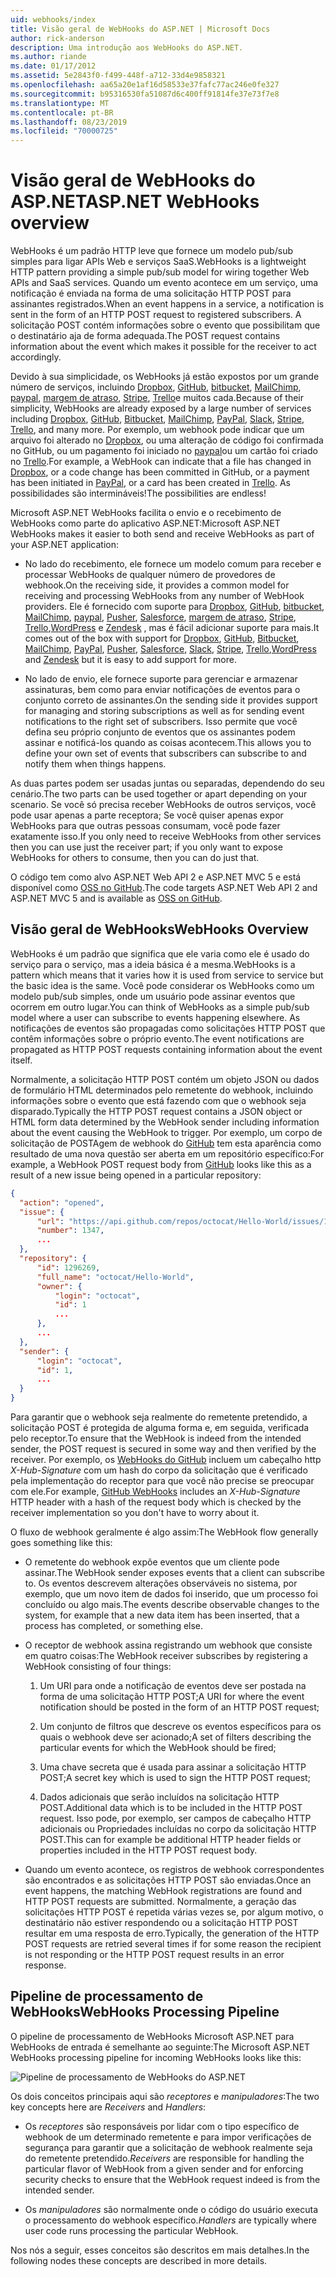 ```yaml
---
uid: webhooks/index
title: Visão geral de WebHooks do ASP.NET | Microsoft Docs
author: rick-anderson
description: Uma introdução aos WebHooks do ASP.NET.
ms.author: riande
ms.date: 01/17/2012
ms.assetid: 5e2843f0-f499-448f-a712-33d4e9858321
ms.openlocfilehash: aa65a20e1af16d58533e37fafc77ac246e0fe327
ms.sourcegitcommit: b95316530fa51087d6c400ff91814fe37e73f7e8
ms.translationtype: MT
ms.contentlocale: pt-BR
ms.lasthandoff: 08/23/2019
ms.locfileid: "70000725"
---
```

# <a name="aspnet-webhooks-overview"></a><span data-ttu-id="067e6-103">Visão geral de WebHooks do ASP.NET</span><span class="sxs-lookup"><span data-stu-id="067e6-103">ASP.NET WebHooks overview</span></span>

<span data-ttu-id="067e6-104">WebHooks é um padrão HTTP leve que fornece um modelo pub/sub simples para ligar APIs Web e serviços SaaS.</span><span class="sxs-lookup"><span data-stu-id="067e6-104">WebHooks is a lightweight HTTP pattern providing a simple pub/sub model for wiring together Web APIs and SaaS services.</span></span> <span data-ttu-id="067e6-105">Quando um evento acontece em um serviço, uma notificação é enviada na forma de uma solicitação HTTP POST para assinantes registrados.</span><span class="sxs-lookup"><span data-stu-id="067e6-105">When an event happens in a service, a notification is sent in the form of an HTTP POST request to registered subscribers.</span></span> <span data-ttu-id="067e6-106">A solicitação POST contém informações sobre o evento que possibilitam que o destinatário aja de forma adequada.</span><span class="sxs-lookup"><span data-stu-id="067e6-106">The POST request contains information about the event which makes it possible for the receiver to act accordingly.</span></span>

<span data-ttu-id="067e6-107">Devido à sua simplicidade, os WebHooks já estão expostos por um grande número de serviços, incluindo [Dropbox](http://dropbox.com/), [GitHub](http://www.github.com/), [bitbucket](https://bitbucket.org/), [MailChimp](http://www.mailchimp.com/), [paypal](http://www.paypal.com/), [margem de atraso](http://www.slack.com), [Stripe](http://www.stripe.com), [Trello](http://www.trello.com/)e muitos cada.</span><span class="sxs-lookup"><span data-stu-id="067e6-107">Because of their simplicity, WebHooks are already exposed by a large number of services including [Dropbox](http://dropbox.com/), [GitHub](http://www.github.com/), [Bitbucket](https://bitbucket.org/), [MailChimp](http://www.mailchimp.com/), [PayPal](http://www.paypal.com/), [Slack](http://www.slack.com), [Stripe](http://www.stripe.com), [Trello](http://www.trello.com/), and many more.</span></span> <span data-ttu-id="067e6-108">Por exemplo, um webhook pode indicar que um arquivo foi alterado no [Dropbox](http://dropbox.com/), ou uma alteração de código foi confirmada no GitHub, ou um pagamento foi iniciado no [paypal](http://www.paypal.com/)ou um cartão foi criado no [Trello](http://www.trello.com/).</span><span class="sxs-lookup"><span data-stu-id="067e6-108">For example, a WebHook can indicate that a file has changed in [Dropbox](http://dropbox.com/), or a code change has been committed in GitHub, or a payment has been initiated in [PayPal](http://www.paypal.com/), or a card has been created in [Trello](http://www.trello.com/).</span></span> <span data-ttu-id="067e6-109">As possibilidades são intermináveis!</span><span class="sxs-lookup"><span data-stu-id="067e6-109">The possibilities are endless!</span></span>

<span data-ttu-id="067e6-110">Microsoft ASP.NET WebHooks facilita o envio e o recebimento de WebHooks como parte do aplicativo ASP.NET:</span><span class="sxs-lookup"><span data-stu-id="067e6-110">Microsoft ASP.NET WebHooks makes it easier to both send and receive WebHooks as part of your ASP.NET application:</span></span>

* <span data-ttu-id="067e6-111">No lado do recebimento, ele fornece um modelo comum para receber e processar WebHooks de qualquer número de provedores de webhook.</span><span class="sxs-lookup"><span data-stu-id="067e6-111">On the receiving side, it provides a common model for receiving and processing WebHooks from any number of WebHook providers.</span></span> <span data-ttu-id="067e6-112">Ele é fornecido com suporte para [Dropbox](http://dropbox.com/), [GitHub](http://www.github.com/), [bitbucket](https://bitbucket.org/), [MailChimp](http://www.mailchimp.com/), [paypal](http://www.paypal.com/), [Pusher](http://www.pusher.com), [Salesforce](http://www.salesforce.com), [margem de atraso](http://www.slack.com), [Stripe](http://www.stripe.com), [Trello](http://www.trello.com/),[WordPress](http://www.wordpress.com) e [Zendesk](https://www.zendesk.com/) , mas é fácil adicionar suporte para mais.</span><span class="sxs-lookup"><span data-stu-id="067e6-112">It comes out of the box with support for [Dropbox](http://dropbox.com/), [GitHub](http://www.github.com/), [Bitbucket](https://bitbucket.org/), [MailChimp](http://www.mailchimp.com/), [PayPal](http://www.paypal.com/), [Pusher](http://www.pusher.com), [Salesforce](http://www.salesforce.com), [Slack](http://www.slack.com), [Stripe](http://www.stripe.com), [Trello](http://www.trello.com/),[WordPress](http://www.wordpress.com) and [Zendesk](https://www.zendesk.com/) but it is easy to add support for more.</span></span>

* <span data-ttu-id="067e6-113">No lado de envio, ele fornece suporte para gerenciar e armazenar assinaturas, bem como para enviar notificações de eventos para o conjunto correto de assinantes.</span><span class="sxs-lookup"><span data-stu-id="067e6-113">On the sending side it provides support for managing and storing subscriptions as well as for sending event notifications to the right set of subscribers.</span></span> <span data-ttu-id="067e6-114">Isso permite que você defina seu próprio conjunto de eventos que os assinantes podem assinar e notificá-los quando as coisas acontecem.</span><span class="sxs-lookup"><span data-stu-id="067e6-114">This allows you to define your own set of events that subscribers can subscribe to and notify them when things happens.</span></span>

<span data-ttu-id="067e6-115">As duas partes podem ser usadas juntas ou separadas, dependendo do seu cenário.</span><span class="sxs-lookup"><span data-stu-id="067e6-115">The two parts can be used together or apart depending on your scenario.</span></span> <span data-ttu-id="067e6-116">Se você só precisa receber WebHooks de outros serviços, você pode usar apenas a parte receptora; Se você quiser apenas expor WebHooks para que outras pessoas consumam, você pode fazer exatamente isso.</span><span class="sxs-lookup"><span data-stu-id="067e6-116">If you only need to receive WebHooks from other services then you can use just the receiver part; if you only want to expose WebHooks for others to consume, then you can do just that.</span></span>

<span data-ttu-id="067e6-117">O código tem como alvo ASP.NET Web API 2 e ASP.NET MVC 5 e está disponível como [OSS no GitHub](https://github.com/aspnet/WebHooks).</span><span class="sxs-lookup"><span data-stu-id="067e6-117">The code targets ASP.NET Web API 2 and ASP.NET MVC 5 and is available as [OSS on GitHub](https://github.com/aspnet/WebHooks).</span></span>

## <a name="webhooks-overview"></a><span data-ttu-id="067e6-118">Visão geral de WebHooks</span><span class="sxs-lookup"><span data-stu-id="067e6-118">WebHooks Overview</span></span>

<span data-ttu-id="067e6-119">WebHooks é um padrão que significa que ele varia como ele é usado do serviço para o serviço, mas a ideia básica é a mesma.</span><span class="sxs-lookup"><span data-stu-id="067e6-119">WebHooks is a pattern which means that it varies how it is used from service to service but the basic idea is the same.</span></span> <span data-ttu-id="067e6-120">Você pode considerar os WebHooks como um modelo pub/sub simples, onde um usuário pode assinar eventos que ocorrem em outro lugar.</span><span class="sxs-lookup"><span data-stu-id="067e6-120">You can think of WebHooks as a simple pub/sub model where a user can subscribe to events happening elsewhere.</span></span> <span data-ttu-id="067e6-121">As notificações de eventos são propagadas como solicitações HTTP POST que contêm informações sobre o próprio evento.</span><span class="sxs-lookup"><span data-stu-id="067e6-121">The event notifications are propagated as HTTP POST requests containing information about the event itself.</span></span>

<span data-ttu-id="067e6-122">Normalmente, a solicitação HTTP POST contém um objeto JSON ou dados de formulário HTML determinados pelo remetente do webhook, incluindo informações sobre o evento que está fazendo com que o webhook seja disparado.</span><span class="sxs-lookup"><span data-stu-id="067e6-122">Typically the HTTP POST request contains a JSON object or HTML form data determined by the WebHook sender including information about the event causing the WebHook to trigger.</span></span> <span data-ttu-id="067e6-123">Por exemplo, um corpo de solicitação de POSTAgem de webhook do [GitHub](http://www.github.com/) tem esta aparência como resultado de uma nova questão ser aberta em um repositório específico:</span><span class="sxs-lookup"><span data-stu-id="067e6-123">For example, a WebHook POST request body from [GitHub](http://www.github.com/) looks like this as a result of a new issue being opened in a particular repository:</span></span>

```json
{
  "action": "opened",
  "issue": {
      "url": "https://api.github.com/repos/octocat/Hello-World/issues/1347",
      "number": 1347,
      ...
  },
  "repository": {
      "id": 1296269,
      "full_name": "octocat/Hello-World",
      "owner": {
          "login": "octocat",
          "id": 1
          ...
      },
      ...
  },
  "sender": {
      "login": "octocat",
      "id": 1,
      ...
  }
}
```

<span data-ttu-id="067e6-124">Para garantir que o webhook seja realmente do remetente pretendido, a solicitação POST é protegida de alguma forma e, em seguida, verificada pelo receptor.</span><span class="sxs-lookup"><span data-stu-id="067e6-124">To ensure that the WebHook is indeed from the intended sender, the POST request is secured in some way and then verified by the receiver.</span></span> <span data-ttu-id="067e6-125">Por exemplo, os [WebHooks do GitHub](https://developer.github.com/webhooks/) incluem um cabeçalho http *X-Hub-Signature* com um hash do corpo da solicitação que é verificado pela implementação do receptor para que você não precise se preocupar com ele.</span><span class="sxs-lookup"><span data-stu-id="067e6-125">For example, [GitHub WebHooks](https://developer.github.com/webhooks/) includes an *X-Hub-Signature* HTTP header with a hash of the request body which is checked by the receiver implementation so you don't have to worry about it.</span></span>

<span data-ttu-id="067e6-126">O fluxo de webhook geralmente é algo assim:</span><span class="sxs-lookup"><span data-stu-id="067e6-126">The WebHook flow generally goes something like this:</span></span>

* <span data-ttu-id="067e6-127">O remetente do webhook expõe eventos que um cliente pode assinar.</span><span class="sxs-lookup"><span data-stu-id="067e6-127">The WebHook sender exposes events that a client can subscribe to.</span></span> <span data-ttu-id="067e6-128">Os eventos descrevem alterações observáveis no sistema, por exemplo, que um novo item de dados foi inserido, que um processo foi concluído ou algo mais.</span><span class="sxs-lookup"><span data-stu-id="067e6-128">The events describe observable changes to the system, for example that a new data item has been inserted, that a process has completed, or something else.</span></span>

* <span data-ttu-id="067e6-129">O receptor de webhook assina registrando um webhook que consiste em quatro coisas:</span><span class="sxs-lookup"><span data-stu-id="067e6-129">The WebHook receiver subscribes by registering a WebHook consisting of four things:</span></span>

     1. <span data-ttu-id="067e6-130">Um URI para onde a notificação de eventos deve ser postada na forma de uma solicitação HTTP POST;</span><span class="sxs-lookup"><span data-stu-id="067e6-130">A URI for where the event notification should be posted in the form of an HTTP POST request;</span></span>

     2. <span data-ttu-id="067e6-131">Um conjunto de filtros que descreve os eventos específicos para os quais o webhook deve ser acionado;</span><span class="sxs-lookup"><span data-stu-id="067e6-131">A set of filters describing the particular events for which the WebHook should be fired;</span></span>

     3. <span data-ttu-id="067e6-132">Uma chave secreta que é usada para assinar a solicitação HTTP POST;</span><span class="sxs-lookup"><span data-stu-id="067e6-132">A secret key which is used to sign the HTTP POST request;</span></span>

     4. <span data-ttu-id="067e6-133">Dados adicionais que serão incluídos na solicitação HTTP POST.</span><span class="sxs-lookup"><span data-stu-id="067e6-133">Additional data which is to be included in the HTTP POST request.</span></span> <span data-ttu-id="067e6-134">Isso pode, por exemplo, ser campos de cabeçalho HTTP adicionais ou Propriedades incluídas no corpo da solicitação HTTP POST.</span><span class="sxs-lookup"><span data-stu-id="067e6-134">This can for example be additional HTTP header fields or properties included in the HTTP POST request body.</span></span>

* <span data-ttu-id="067e6-135">Quando um evento acontece, os registros de webhook correspondentes são encontrados e as solicitações HTTP POST são enviadas.</span><span class="sxs-lookup"><span data-stu-id="067e6-135">Once an event happens, the matching WebHook registrations are found and HTTP POST requests are submitted.</span></span> <span data-ttu-id="067e6-136">Normalmente, a geração das solicitações HTTP POST é repetida várias vezes se, por algum motivo, o destinatário não estiver respondendo ou a solicitação HTTP POST resultar em uma resposta de erro.</span><span class="sxs-lookup"><span data-stu-id="067e6-136">Typically, the generation of the HTTP POST requests are retried several times if for some reason the recipient is not responding or the HTTP POST request results in an error response.</span></span>

## <a name="webhooks-processing-pipeline"></a><span data-ttu-id="067e6-137">Pipeline de processamento de WebHooks</span><span class="sxs-lookup"><span data-stu-id="067e6-137">WebHooks Processing Pipeline</span></span>

<span data-ttu-id="067e6-138">O pipeline de processamento de WebHooks Microsoft ASP.NET para WebHooks de entrada é semelhante ao seguinte:</span><span class="sxs-lookup"><span data-stu-id="067e6-138">The Microsoft ASP.NET WebHooks processing pipeline for incoming WebHooks looks like this:</span></span>

![Pipeline de processamento de WebHooks do ASP.NET](_static/WebHookReceivers.png)

<span data-ttu-id="067e6-140">Os dois conceitos principais aqui são *receptores* e *manipuladores*:</span><span class="sxs-lookup"><span data-stu-id="067e6-140">The two key concepts here are *Receivers* and *Handlers*:</span></span>

* <span data-ttu-id="067e6-141">Os *receptores* são responsáveis por lidar com o tipo específico de webhook de um determinado remetente e para impor verificações de segurança para garantir que a solicitação de webhook realmente seja do remetente pretendido.</span><span class="sxs-lookup"><span data-stu-id="067e6-141">*Receivers* are responsible for handling the particular flavor of WebHook from a given sender and for enforcing security checks to ensure that the WebHook request indeed is from the intended sender.</span></span>

* <span data-ttu-id="067e6-142">Os *manipuladores* são normalmente onde o código do usuário executa o processamento do webhook específico.</span><span class="sxs-lookup"><span data-stu-id="067e6-142">*Handlers* are typically where user code runs processing the particular WebHook.</span></span>

<span data-ttu-id="067e6-143">Nos nós a seguir, esses conceitos são descritos em mais detalhes.</span><span class="sxs-lookup"><span data-stu-id="067e6-143">In the following nodes these concepts are described in more details.</span></span>
